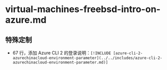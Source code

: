 # virtual-machines-freebsd-intro-on-azure.md

## 特殊定制

* 67 行，添加 Azure CLI 2 的登录说明：`[!INCLUDE [azure-cli-2-azurechinacloud-environment-parameter](../../includes/azure-cli-2-azurechinacloud-environment-parameter.md)]`